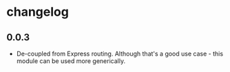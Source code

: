 # changelog

## 0.0.3

- De-coupled from Express routing. Although that's a good use case - this module can be used more generically.